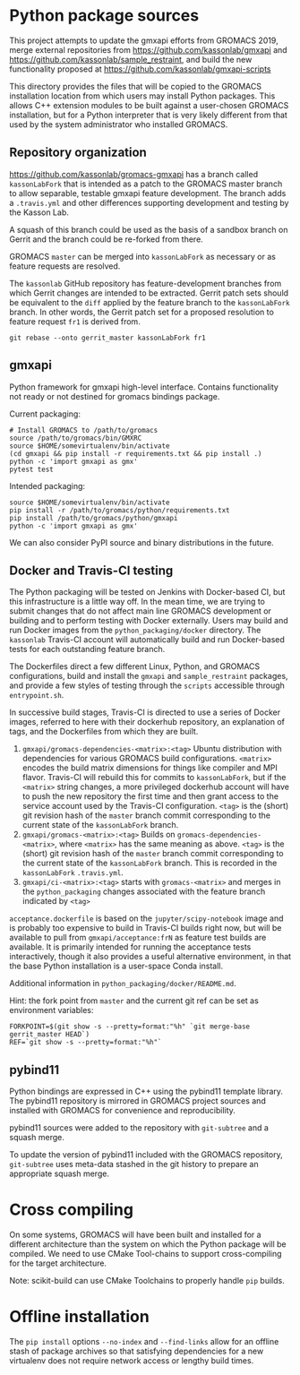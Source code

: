 # Python package sources

This project attempts to update the gmxapi efforts from GROMACS 2019,
merge external repositories from
https://github.com/kassonlab/gmxapi
and
https://github.com/kassonlab/sample_restraint,
and build the new functionality proposed at
https://github.com/kassonlab/gmxapi-scripts

This directory provides the files that will be copied to the GROMACS installation location from which users may 
install Python packages.
This allows C++ extension modules to be built against a user-chosen GROMACS installation,
but for a Python interpreter that is very likely different from that used
by the system administrator who installed GROMACS.

## Repository organization

https://github.com/kassonlab/gromacs-gmxapi has a branch called `kassonLabFork`
that is intended as a patch to the GROMACS master branch to allow separable, testable
gmxapi feature development. The branch adds a `.travis.yml` and other differences
supporting development and testing by the Kasson Lab.

A squash of this branch could be used as the basis of a sandbox branch on Gerrit
and the branch could be re-forked from there.

GROMACS `master` can be merged into `kassonLabFork` as necessary or as feature
requests are resolved.

The `kassonlab` GitHub repository has feature-development branches from which Gerrit
changes are intended to be extracted. Gerrit patch sets should be equivalent to the
`diff` applied by the feature branch to the `kassonLabFork` branch. In other words,
the Gerrit patch set for a proposed resolution to feature request `fr1`
is derived from.

    git rebase --onto gerrit_master kassonLabFork fr1

## gmxapi

Python framework for gmxapi high-level interface. Contains functionality not ready or not destined for gromacs 
bindings package.

Current packaging:

    # Install GROMACS to /path/to/gromacs
    source /path/to/gromacs/bin/GMXRC
    source $HOME/somevirtualenv/bin/activate
    (cd gmxapi && pip install -r requirements.txt && pip install .)
    python -c 'import gmxapi as gmx'
    pytest test

Intended packaging:

    source $HOME/somevirtualenv/bin/activate
    pip install -r /path/to/gromacs/python/requirements.txt
    pip install /path/to/gromacs/python/gmxapi
    python -c 'import gmxapi as gmx'

We can also consider PyPI source and binary distributions in the future.

## Docker and Travis-CI testing

The Python packaging will be tested on Jenkins with Docker-based CI, but this
infrastructure is a little way off. In the mean time, we are trying to submit
changes that do not affect main line GROMACS development or building and to
perform testing with Docker externally. Users may build and run Docker images
from the `python_packaging/docker` directory. The `kassonlab` Travis-CI account
will automatically build and run Docker-based tests for each outstanding
feature branch.

The Dockerfiles direct a few different Linux, Python, and GROMACS configurations,
build and install the `gmxapi` and `sample_restraint` packages, and provide a
few styles of testing through the `scripts` accessible through `entrypoint.sh`.

In successive build stages, Travis-CI is directed to use a series of Docker images,
referred to here with their dockerhub repository, an explanation of tags,
and the Dockerfiles from which they are built.

1. `gmxapi/gromacs-dependencies-<matrix>:<tag>` Ubuntu distribution with dependencies for
   various GROMACS build configurations. `<matrix>` encodes the build matrix dimensions
   for things like compiler and MPI flavor. Travis-CI will rebuild this for commits to
   `kassonLabFork`, but if the `<matrix>` string changes, a more privileged dockerhub
   account will have to push the new repository the first time and then grant access
   to the service account used by the Travis-CI configuration.
   `<tag>` is the (short) git revision hash
   of the `master` branch commit corresponding to the current state of the `kassonLabFork`
   branch.
2. `gmxapi/gromacs-<matrix>:<tag>` Builds on `gromacs-dependencies-<matrix>`, where
   `<matrix>` has the same meaning as above. `<tag>` is the (short) git revision hash
   of the `master` branch commit corresponding to the current state of the `kassonLabFork`
   branch.
   This is recorded in the `kassonLabFork` `.travis.yml`.
3. `gmxapi/ci-<matrix>:<tag>` starts with `gromacs-<matrix>` and merges in the
    `python_packaging` changes associated with the feature branch indicated by `<tag>`

`acceptance.dockerfile` is based on the `jupyter/scipy-notebook` image and is probably
too expensive to build in Travis-CI builds right now,
but will be available to pull from `gmxapi/acceptance:frN` as
feature test builds are available.
It is primarily intended for running the acceptance tests interactively,
though it also provides a useful alternative environment,
in that the base Python installation is a user-space Conda install.

Additional information in `python_packaging/docker/README.md`.

Hint: the fork point from `master` and the current git ref can be set as environment variables:

    FORKPOINT=$(git show -s --pretty=format:"%h" `git merge-base gerrit_master HEAD`)
    REF=`git show -s --pretty=format:"%h"`

## pybind11

Python bindings are expressed in C++ using the pybind11 template library.
The pybind11 repository is mirrored in GROMACS project sources and
installed with GROMACS for convenience and reproducibility.

pybind11 sources were added to the repository with `git-subtree` and a squash merge.

To update the version of pybind11 included with the GROMACS repository,
`git-subtree` uses meta-data stashed in the git history to prepare an appropriate squash merge.

# Cross compiling

On some systems, GROMACS will have been built and installed for a different
architecture than the system on which the Python package will be compiled.
We need to use CMake Tool-chains to support cross-compiling for the target architecture.

Note: scikit-build can use CMake Toolchains to properly handle `pip` builds.

# Offline installation

The `pip install` options `--no-index` and `--find-links` allow for an offline stash of package archives so that 
satisfying dependencies for a new virtualenv does not require network access or lengthy build times.
